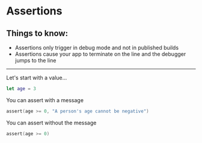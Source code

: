# Assertions

## Things to know:
- Assertions only trigger in debug mode and not in published builds
- Assertions cause your app to terminate on the line and the debugger jumps to the line

------

Let's start with a value...
```swift
let age = 3
```

You can assert with a message
```swift
assert(age >= 0, "A person's age cannot be negative")
```

You can assert without the message
```swift
assert(age >= 0)
```

